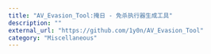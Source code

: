 ```yaml
---
title: "AV_Evasion_Tool:掩日 - 免杀执行器生成工具"
description: ""
external_url: "https://github.com/1y0n/AV_Evasion_Tool"
category: "Miscellaneous"
---
```

